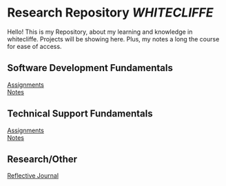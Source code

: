 # **Research Repository** *_WHITECLIFFE_*

Hello! 
This is my Repository, about my learning and knowledge in whitecliffe. Projects will be showing here. Plus, my notes a long the course for ease of access.

## Software Development Fundamentals
[Assignments](./Software-Development/Assignments/) <br>
[Notes](./Software-Development/Notes/)


## Technical Support Fundamentals
[Assignments](./Technical-Support/Assignments/) <br>
[Notes](./Technical-Support/Notes/)

## Research/Other
[Reflective Journal](./Research/Reflective-Journal.md/) <br>
